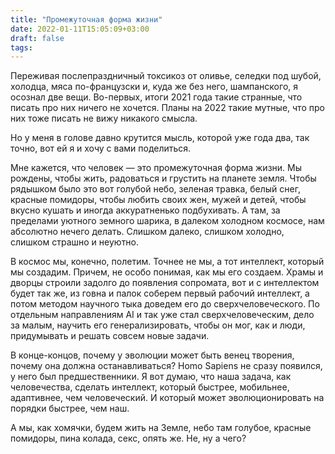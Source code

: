 ```yaml
---
title: "Промежуточная форма жизни"
date: 2022-01-11T15:05:09+03:00
draft: false
tags:
---
```


Переживая послепраздничный токсикоз от оливье, селедки под шубой, холодца, мяса по-французски и, куда же без него,
шампанского, я осознал две вещи. Во-первых, итоги 2021 года такие странные, что писать про них ничего не хочется. Планы
на 2022 такие мутные, что про них тоже писать не вижу никакого смысла.

Но у меня в голове давно крутится мысль, которой уже года два, так точно, вот ей я и хочу с вами поделиться.

<!--more-->

Мне кажется, что человек — это промежуточная форма жизни. Мы рождены, чтобы жить, радоваться и грустить на планете
земля. Чтобы рядышком было это вот голубой небо, зеленая травка, белый снег, красные помидоры, чтобы любить своих жен,
мужей и детей, чтобы вкусно кушать и иногда аккуратненько подбухивать. А там, за пределами уютного земного шарика, в
далеком холодном космосе, нам абсолютно нечего делать. Слишком далеко, слишком холодно, слишком страшно и неуютно.

В космос мы, конечно, полетим. Точнее не мы, а тот интеллект, который мы создадим. Причем, не особо понимая, как мы его
создаем. Храмы и дворцы строили задолго до появления сопромата, вот и с интеллектом будет так же, из говна и палок
соберем первый рабочий интеллект, а потом методом научного тыка доведем его до сверхчеловеческого. По отдельным
направлениям AI и так уже стал сверхчеловеческим, дело за малым, научить его генерализировать, чтобы он мог, как и люди,
придумывать и решать совсем новые задачи.

В конце-концов, почему у эволюции может быть венец творения, почему она должна останавливаться? Homo Sapiens не сразу
появился, у него был предшественники. Я вот думаю, что наша задача, как человечества, сделать интеллект, который
быстрее, мобильнее, адаптивнее, чем человеческий. И который может эволюционировать на порядки быстрее, чем наш.

А мы, как хомячки, будем жить на Земле, небо там голубое, красные помидоры, пина колада, секс, опять же. Не, ну а чего?


